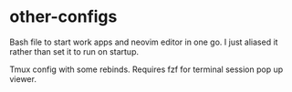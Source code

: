 # other-configs

Bash file to start work apps and neovim editor in one go.  I just aliased it rather than set it to run on startup.

Tmux config with some rebinds.  Requires fzf for terminal session pop up viewer.
